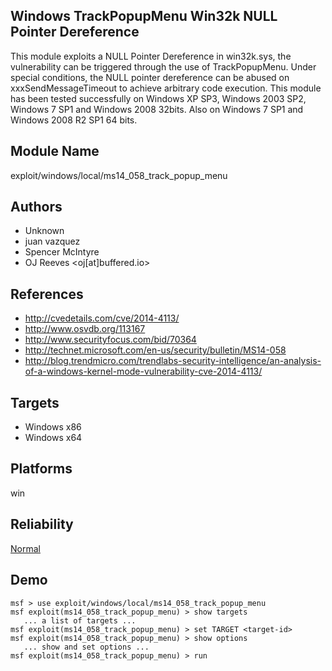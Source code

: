 ## Windows TrackPopupMenu Win32k NULL Pointer Dereference

This module exploits a NULL Pointer Dereference in 
win32k.sys, the vulnerability can be triggered through the 
use of TrackPopupMenu. Under special conditions, the NULL 
pointer dereference can be abused on xxxSendMessageTimeout 
to achieve arbitrary code execution. This module has been 
tested successfully on Windows XP SP3, Windows 2003 SP2, 
Windows 7 SP1 and Windows 2008 32bits. Also on Windows 7 SP1 
and Windows 2008 R2 SP1 64 bits.


## Module Name
exploit/windows/local/ms14_058_track_popup_menu

## Authors
* Unknown
* juan vazquez
* Spencer McIntyre
* OJ Reeves <oj[at]buffered.io>


## References
* http://cvedetails.com/cve/2014-4113/
* http://www.osvdb.org/113167
* http://www.securityfocus.com/bid/70364
* http://technet.microsoft.com/en-us/security/bulletin/MS14-058
* http://blog.trendmicro.com/trendlabs-security-intelligence/an-analysis-of-a-windows-kernel-mode-vulnerability-cve-2014-4113/



## Targets
* Windows x86
* Windows x64


## Platforms
win

## Reliability
[Normal](https://github.com/rapid7/metasploit-framework/wiki/Exploit-Ranking)

## Demo

```
msf > use exploit/windows/local/ms14_058_track_popup_menu
msf exploit(ms14_058_track_popup_menu) > show targets
   ... a list of targets ...
msf exploit(ms14_058_track_popup_menu) > set TARGET <target-id>
msf exploit(ms14_058_track_popup_menu) > show options
   ... show and set options ...
msf exploit(ms14_058_track_popup_menu) > run
```
    
    